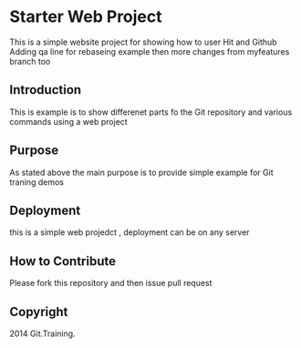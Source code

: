 # Starter Web Project 

This is a simple website project for 
showing how to user Hit and Github
Adding qa line for rebaseing example
then more changes from myfeatures branch too



## Introduction

This is example is to show differenet parts fo the Git repository and various commands using a web project


## Purpose

As stated above the main purpose is to provide simple example for Git traning demos

## Deployment

this is a simple web projedct , deployment can be on any server

## How to Contribute

Please fork this repository and then issue pull request

## Copyright

2014 Git.Training.